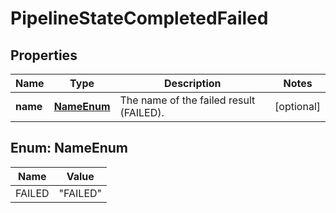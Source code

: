 # PipelineStateCompletedFailed

## Properties
Name | Type | Description | Notes
------------ | ------------- | ------------- | -------------
**name** | [**NameEnum**](#NameEnum) | The name of the failed result (FAILED). |  [optional]

<a name="NameEnum"></a>
## Enum: NameEnum
Name | Value
---- | -----
FAILED | &quot;FAILED&quot;
